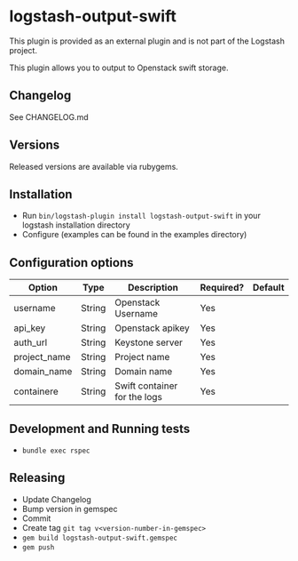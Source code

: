 # logstash-output-swift

This plugin is provided as an external plugin and is not part of the Logstash project.

This plugin allows you to output to Openstack swift storage.

## Changelog
See CHANGELOG.md

## Versions
Released versions are available via rubygems.

## Installation
  - Run `bin/logstash-plugin install logstash-output-swift` in your logstash installation directory
  - Configure (examples can be found in the examples directory)

## Configuration options

| Option           | Type             | Description                                 | Required? | Default |
| ------           | ----             | -----------                                 | --------- | ------- |
| username         | String           | Openstack Username                          | Yes       |         |
| api_key          | String           | Openstack apikey                            | Yes       |         |
| auth_url         | String           | Keystone server                             | Yes       |         |
| project_name     | String           | Project name                                | Yes       |         |
| domain_name      | String           | Domain name                                 | Yes       |         |
| containere       | String           | Swift container for the logs                | Yes       |         |

## Development and Running tests
  - `bundle exec rspec`

## Releasing
  - Update Changelog
  - Bump version in gemspec
  - Commit
  - Create tag `git tag v<version-number-in-gemspec>`
  - `gem build logstash-output-swift.gemspec`
  - `gem push`
